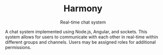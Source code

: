<p align="center">
  <h1 align="center">Harmony</h1>
  <p align="center">Real-time chat system</p>
</p>

A chat system implemented using Node.js, Angular, and sockets. This system allows for users to communicate with each other in real-time within different groups and channels. Users may be assigned roles for additional permissions.